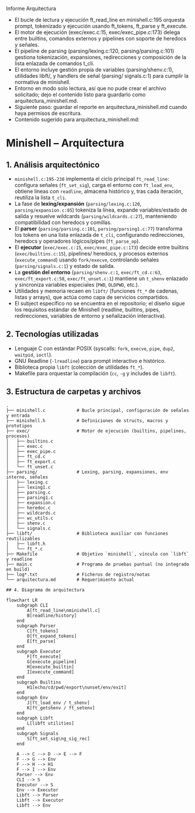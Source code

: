Informe Arquitectura

  - El bucle de lectura y ejecución ft_read_line en minishell.c:195 orquesta prompt, tokenizado y ejecución usando
    ft_tokens, ft_parse y ft_execute.
  - El motor de ejecución (exec/exec.c:15, exec/exec_pipe.c:173) delega entre builtins, comandos externos y pipelines
    con soporte de heredocs y señales.
  - El pipeline de parsing (parsing/lexing.c:120, parsing/parsing.c:101) gestiona tokenización, expansiones,
    redirecciones y composición de la lista enlazada de comandos t_cli.
  - El entorno incluye gestión propia de variables (parsing/shenv.c:1), utilidades libft/, y handlers de señal (parsing/
    signals.c:1) para cumplir la normativa de minishell.
  - Entorno en modo solo lectura, así que no pude crear el archivo solicitado; dejo el contenido listo para guardarlo
    como arquitectura_minishell.md.
  - Siguiente paso: guardar el reporte en arquitectura_minishell.md cuando haya permisos de escritura.
  - Contenido sugerido para arquitectura_minishell.md:

  # Minishell – Arquitectura

  ## 1. Análisis arquitectónico

  - `minishell.c:195-238` implementa el ciclo principal `ft_read_line`: configura señales (`ft_set_sig`), carga el
  entorno con `ft_load_env`, obtiene líneas con `readline`, almacena histórico y, tras cada iteración, reutiliza la
  lista `t_cli`.
  - La fase de **lexing/expansión** (`parsing/lexing.c:120`, `parsing/expansion.c:85`) tokeniza la línea, expande
  variables/estado de salida y resuelve wildcards (`parsing/wildcards.c:27`), manteniendo compatibilidad con heredocs
  y comillas.
  - El **parser** (`parsing/parsing.c:101`, `parsing/parsing1.c:77`) transforma los tokens en una lista enlazada de
  `t_cli`, configurando redirecciones, heredocs y operadores lógicos/pipes (`ft_parse_op`).
  - El **ejecutor** (`exec/exec.c:15`, `exec/exec_pipe.c:173`) decide entre builtins (`exec/builtins.c:15`), pipelines/
  heredocs, y procesos externos (`execute_command`) usando `fork/execve`, controlando señales (`parsing/signals.c:1`) y
  estado de salida.
  - La **gestión del entorno** (`parsing/shenv.c:1`, `exec/ft_cd.c:63`, `exec/ft_export.c:58`, `exec/ft_unset.c:1`)
  mantiene un `t_shenv` enlazado y sincroniza variables especiales (`PWD`, `OLDPWD`, etc.).
  - Utilidades y memoria recaen en `libft/` (funciones `ft_*` de cadenas, listas y arrays), que actúa como capa de
  servicios compartidos.
  - El subject específico no se encuentra en el repositorio; el diseño sigue los requisitos estándar de Minishell
  (readline, builtins, pipes, redirecciones, variables de entorno y señalización interactiva).

  ## 2. Tecnologías utilizadas

  - Lenguaje C con estándar POSIX (syscalls: `fork`, `execve`, `pipe`, `dup2`, `waitpid`, `ioctl`).
  - GNU Readline (`-lreadline`) para prompt interactivo e histórico.
  - Biblioteca propia `libft` (colección de utilidades `ft_*`).
  - Makefile para orquestar la compilación (`cc`, `-g` y includes de `libft`).

  ## 3. Estructura de carpetas y archivos

  ```text
  .
  ├── minishell.c            # Bucle principal, configuración de señales y entrada
  ├── minishell.h            # Definiciones de structs, macros y prototipos
  ├── exec/                  # Motor de ejecución (builtins, pipelines, procesos)
  │   ├── builtins.c
  │   ├── exec.c
  │   ├── exec_pipe.c
  │   ├── ft_cd.c
  │   ├── ft_export.c
  │   └── ft_unset.c
  ├── parsing/               # Lexing, parsing, expansiones, env interno, señales
  │   ├── lexing.c
  │   ├── lexing1.c
  │   ├── parsing.c
  │   ├── parsing1.c
  │   ├── expansion.c
  │   ├── heredoc.c
  │   ├── wildcards.c
  │   ├── wc_utils.c
  │   ├── shenv.c
  │   └── signals.c
  ├── libft/                 # Biblioteca auxiliar con funciones reutilizables
  │   ├── libft.h
  │   └── ft_*.c
  ├── Makefile               # Objetivo `minishell`, vínculo con `libft` y readline
  ├── main.c                 # Programa de pruebas puntual (no integrado en build)
  ├── log*.txt               # Ficheros de registro/notas
  └── arquitectura.md        # Requerimiento actual

  ## 4. Diagrama de arquitectura

  flowchart LR
      subgraph CLI
          A[ft_read_line\nminishell.c]
          B[readline/history]
      end
      subgraph Parser
          C[ft_tokens]
          D[ft_expand_tokens]
          E[ft_parse]
      end
      subgraph Executor
          F[ft_execute]
          G[execute_pipeline]
          H[execute_builtin]
          I[execute_command]
      end
      subgraph Builtins
          H1[echo/cd/pwd/export\nunset/env/exit]
      end
      subgraph Env
          J[ft_load_env / t_shenv]
          K[ft_getshenv / ft_setenv]
      end
      subgraph Libft
          L[libft utilities]
      end
      subgraph Signals
          S[ft_set_sig\ng_sig_rec]
      end

      A --> C --> D --> E --> F
      F --> G --> Env
      F --> H --> H1
      F --> I --> Env
      Parser --> Env
      CLI --> S
      Executor --> S
      Env --> Executor
      Libft --> Parser
      Libft --> Executor
      Libft --> Env

